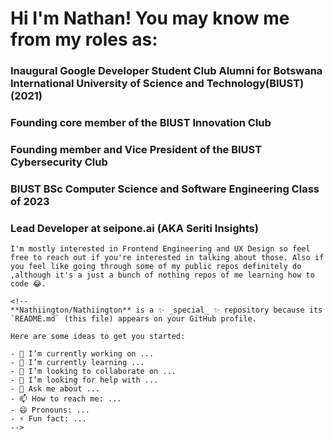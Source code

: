 # Hi I'm Nathan! You may know me from my roles as:
### Inaugural Google Developer Student Club Alumni for Botswana International University of Science and Technology(BIUST) (2021)

### Founding core member of the BIUST Innovation Club

### Founding member and Vice President of the BIUST Cybersecurity Club

### BIUST BSc Computer Science and Software Engineering Class of 2023

### Lead Developer at seipone.ai (AKA Seriti Insights)

```
I'm mostly interested in Frontend Engineering and UX Design so feel free to reach out if you're interested in talking about those. Also if you feel like going through some of my public repos definitely do ,although it's a just a bunch of nothing repos of me learning how to code 😂.

<!--
**Nathiington/Nathiington** is a ✨ _special_ ✨ repository because its `README.md` (this file) appears on your GitHub profile.

Here are some ideas to get you started:

- 🔭 I’m currently working on ...
- 🌱 I’m currently learning ...
- 👯 I’m looking to collaborate on ...
- 🤔 I’m looking for help with ...
- 💬 Ask me about ...
- 📫 How to reach me: ...
- 😄 Pronouns: ...
- ⚡ Fun fact: ...
-->
